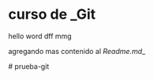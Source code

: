# curso de _Git 

hello word dff mmg

agregando mas contenido al _Readme.md__

#   p r u e b a - g i t 
 
 